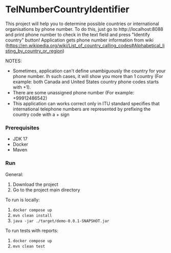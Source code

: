 # TelNumberCountryIdentifier
This project will help you to determine possible countries or international organisations by phone number. 
To do this, just go to http://localhost:8088 and print phone number to check in the text field and press "Identify country" button!
Application gets phone number information from wiki (https://en.wikipedia.org/wiki/List_of_country_calling_codes#Alphabetical_listing_by_country_or_region)

NOTES: 
- Sometimes, application can't define unambiguously the country for your phone number. Ih such cases, it will show you more than 1 country (For example: both Canada and United States country phone codes starts with +1). 
- There are some unassigned phone number (For example: +99912486542)
- This application can works correct only in ITU standard specifies that international telephone numbers are represented by prefixing the country code with a + sign

### Prerequisites
- JDK 17
- Docker
- Maven

### Run
General:
1. Download the project
2. Go to the project main directory

To run is locally:
1. `docker compose up`
2. `mvn clean install`
3. `java -jar ./target/demo-0.0.1-SNAPSHOT.jar`

To run tests with reports:
1. `docker compose up`
2. `mvn clean test`
